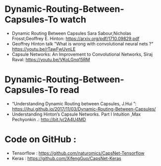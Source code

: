 # Dynamic-Routing-Between-Capsules-To watch 
* Dynamic Routing Between Capsules Sara Sabour,Nicholas Frosst,Geoffrey E. Hinton: https://arxiv.org/pdf/1710.09829.pdf
* Geoffrey Hinton talk "What is wrong with convolutional neural nets ?" https://youtu.be/rTawFwUvnLE
* Capsule Networks: An Improvement to Convolutional Networks, Siraj Raval: https://youtu.be/VKoLGnq15RM

# Dynamic-Routing-Between-Capsules-To read 
* “Understanding Dynamic Routing between Capsules, J.Hui ”: https://jhui.github.io/2017/11/03/Dynamic-Routing-Between-Capsules/
* Understanding Hinton’s Capsule Networks. Part I Intuition ,Max Pechyonkin .: http://bit.ly/2A4U4MD

# Code on GitHub : 
* Tensorflow : https://github.com/naturomics/CapsNet-Tensorflow
* Keras : https://github.com/XifengGuo/CapsNet-Keras










